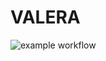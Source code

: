 # VALERA

![example workflow](https://github.com/vladxyk/VALERA/tree/main/.github/workflows/main.yml/badge.svg)
